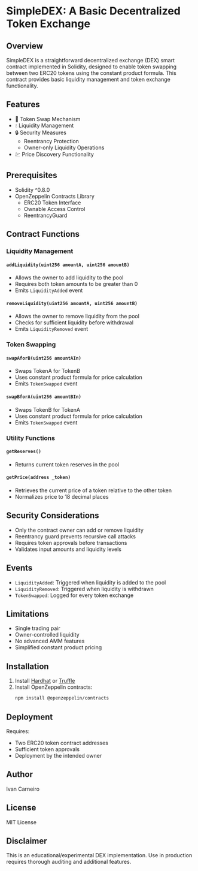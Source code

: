 # SimpleDEX: A Basic Decentralized Token Exchange

## Overview

SimpleDEX is a straightforward decentralized exchange (DEX) smart contract implemented in Solidity, designed to enable token swapping between two ERC20 tokens using the constant product formula. This contract provides basic liquidity management and token exchange functionality.

## Features

- 🔄 Token Swap Mechanism
- 💧 Liquidity Management
- 🔒 Security Measures
  - Reentrancy Protection
  - Owner-only Liquidity Operations
- 💹 Price Discovery Functionality

## Prerequisites

- Solidity ^0.8.0
- OpenZeppelin Contracts Library
  - ERC20 Token Interface
  - Ownable Access Control
  - ReentrancyGuard

## Contract Functions

### Liquidity Management

#### `addLiquidity(uint256 amountA, uint256 amountB)`
- Allows the owner to add liquidity to the pool
- Requires both token amounts to be greater than 0
- Emits `LiquidityAdded` event

#### `removeLiquidity(uint256 amountA, uint256 amountB)`
- Allows the owner to remove liquidity from the pool
- Checks for sufficient liquidity before withdrawal
- Emits `LiquidityRemoved` event

### Token Swapping

#### `swapAforB(uint256 amountAIn)`
- Swaps TokenA for TokenB
- Uses constant product formula for price calculation
- Emits `TokenSwapped` event

#### `swapBforA(uint256 amountBIn)`
- Swaps TokenB for TokenA
- Uses constant product formula for price calculation
- Emits `TokenSwapped` event

### Utility Functions

#### `getReserves()`
- Returns current token reserves in the pool

#### `getPrice(address _token)`
- Retrieves the current price of a token relative to the other token
- Normalizes price to 18 decimal places

## Security Considerations

- Only the contract owner can add or remove liquidity
- Reentrancy guard prevents recursive call attacks
- Requires token approvals before transactions
- Validates input amounts and liquidity levels

## Events

- `LiquidityAdded`: Triggered when liquidity is added to the pool
- `LiquidityRemoved`: Triggered when liquidity is withdrawn
- `TokenSwapped`: Logged for every token exchange

## Limitations

- Single trading pair
- Owner-controlled liquidity
- No advanced AMM features
- Simplified constant product pricing

## Installation

1. Install [Hardhat](https://hardhat.org/) or [Truffle](https://www.trufflesuite.com/)
2. Install OpenZeppelin contracts:
   ```bash
   npm install @openzeppelin/contracts
   ```

## Deployment

Requires:
- Two ERC20 token contract addresses
- Sufficient token approvals
- Deployment by the intended owner

## Author

Ivan Carneiro

## License

MIT License

## Disclaimer

This is an educational/experimental DEX implementation. Use in production requires thorough auditing and additional features.
